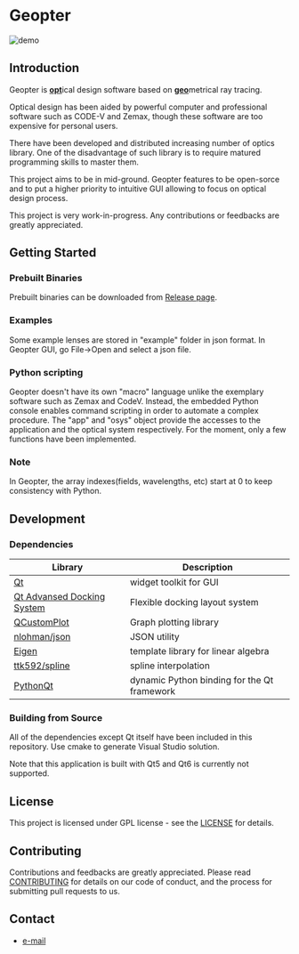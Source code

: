 # Geopter

![demo](data/screenshots/Geopter_demo_windows.png)

## Introduction
Geopter is <u>**opt**</u>ical design software based on <u>**geo**</u>metrical ray tracing.

Optical design has been aided by powerful computer and professional software such as CODE-V and Zemax, though these software are too expensive for personal users.

There have been developed and distributed increasing number of optics library.  One of the disadvantage of such library is to require matured programming skills to master them.

This project aims to be in mid-ground. Geopter features to be open-sorce and to put a higher priority to intuitive GUI allowing to focus on optical design process. 

This project is very work-in-progress. Any contributions or feedbacks are greatly appreciated.

## Getting Started
### Prebuilt Binaries
Prebuilt binaries can be downloaded from [Release page](https://github.com/heterophyllus/Geopter/releases/latest).

### Examples
Some example lenses are stored in "example" folder in json format.  In Geopter GUI, go File->Open and select a json file.

### Python scripting
Geopter doesn't have its own "macro" language unlike the exemplary software such as Zemax and CodeV.  Instead, the embedded Python console enables command scripting in order to automate a complex procedure. The "app" and "osys" object provide the accesses to the application and the optical system respectively.
For the moment, only a few functions have been implemented.

### Note
In Geopter, the array indexes(fields, wavelengths, etc) start at 0 to keep consistency with Python.


## Development
### Dependencies

|Library|Description|
|---|---|
|[Qt](https://www.qt.io)|widget toolkit for GUI|
|[Qt Advansed Docking System](https://github.com/githubuser0xFFFF/Qt-Advanced-Docking-System)|Flexible docking layout system|
|[QCustomPlot](https://www.qcustomplot.com)|Graph plotting library |
|[nlohman/json](https://github.com/nlohmann/json)|JSON utility|
|[Eigen](https://eigen.tuxfamily.org/index.php?title=Main_Page)|template library for linear algebra|
|[ttk592/spline](https://github.com/ttk592/spline)|spline interpolation|
|[PythonQt](https://mevislab.github.io/pythonqt/index.html)|dynamic Python binding for the Qt framework|


### Building from Source
All of the dependencies except Qt itself have been included in this repository.  Use cmake to generate Visual Studio solution.

Note that this application is built with Qt5 and Qt6 is currently not supported.


## License
This project is licensed under GPL license - see the [LICENSE](LICENSE.md) for details.


## Contributing
Contributions and feedbacks are greatly appreciated.
Please read [CONTRIBUTING](CONTRIBUTING.md) for details on our code of conduct, and the process for submitting pull requests to us.


## Contact
- [ e-mail ](mailto:heterophyllus.work@gmail.com)


